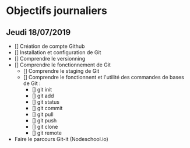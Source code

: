 # Objectifs journaliers

## Jeudi 18/07/2019


* [] Création de compte Github
* [] Installation et configuration de Git
* [] Comprendre le versionning
* [] Comprendre le fonctionnement de Git
  * [] Comprendre le staging de Git
  * [] Comprendre le fonctionnent et l'utilité des commandes de bases de Git :
    * [] git init
    * [] git add
    * [] git status
    * [] git commit
    * [] git pull
    * [] git push
    * [] git clone
    * [] git remote
* Faire le parcours Git-it (Nodeschool.io)
